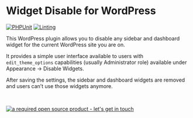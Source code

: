 # Widget Disable for WordPress

[![PHPUnit](https://github.com/wearerequired/WP-Widget-Disable/actions/workflows/phpunit.yml/badge.svg)](https://github.com/wearerequired/WP-Widget-Disable/actions/workflows/phpunit.yml) [![Linting](https://github.com/wearerequired/WP-Widget-Disable/actions/workflows/linting.yml/badge.svg)](https://github.com/wearerequired/WP-Widget-Disable/actions/workflows/linting.yml)

This WordPress plugin allows you to disable any sidebar and dashboard widget for the current WordPress site you are on.

It provides a simple user interface available to users with `edit_theme_options` capabilities (usually Administrator role) available under Appearance -> Disable Widgets.

After saving the settings, the sidebar and dashboard widgets are removed and users can’t use those widgets anymore.

<br>

[![a required open source product - let's get in touch](https://media.required.com/images/open-source-banner.png)](https://required.com/en/lets-get-in-touch/)
